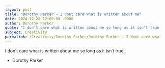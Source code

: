 ```yaml
---
layout: post
title: "Dorothy Parker - I dont care what is written about me"
date: 2024-12-28 12:00:00 -0000
author: Dorothy Parker
quote: "I don’t care what is written about me so long as it isn’t true."
subject: Creativity
permalink: /Creativity/Dorothy Parker/Dorothy Parker - I dont care what is written about me
---
```


I don’t care what is written about me so long as it isn’t true.

- Dorothy Parker
